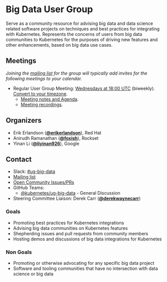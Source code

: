 <!---
This is an autogenerated file!

Please do not edit this file directly, but instead make changes to the
sigs.yaml file in the project root.

To understand how this file is generated, see https://git.k8s.io/community/generator/README.md
--->
# Big Data User Group

Serve as a community resource for advising big data and data science related software projects on techniques and best practices for integrating with Kubernetes. Represents the concerns of users from big data communities to Kubernetes for the purposes of driving new features and other enhancements, based on big data use cases.

## Meetings
*Joining the [mailing list](https://groups.google.com/forum/#!forum/kubernetes-ug-big-data) for the group will typically add invites for the following meetings to your calendar.*
* Regular User Group Meeting: [Wednesdays at 18:00 UTC](https://zoom.us/my/ug.big.data) (biweekly). [Convert to your timezone](http://www.thetimezoneconverter.com/?t=18:00&tz=UTC).
  * [Meeting notes and Agenda](https://docs.google.com/document/d/1pnF38NF6N5eM8DlK088XUW85Vms4V2uTsGZvSp8MNIA/edit).
  * [Meeting recordings](https://docs.google.com/document/d/1pnF38NF6N5eM8DlK088XUW85Vms4V2uTsGZvSp8MNIA/edit).

## Organizers

* Erik Erlandson (**[@erikerlandson](https://github.com/erikerlandson)**), Red Hat
* Anirudh Ramanathan (**[@foxish](https://github.com/foxish)**), Rockset
* Yinan Li (**[@liyinan926](https://github.com/liyinan926)**), Google

## Contact
- Slack: [#ug-big-data](https://kubernetes.slack.com/messages/ug-big-data)
- [Mailing list](https://groups.google.com/forum/#!forum/kubernetes-ug-big-data)
- [Open Community Issues/PRs](https://github.com/kubernetes/community/labels/ug%2Fbig-data)
- GitHub Teams:
    - [@kubernetes/ug-big-data](https://github.com/orgs/kubernetes/teams/ug-big-data) - General Discussion
- Steering Committee Liaison: Derek Carr (**[@derekwaynecarr](https://github.com/derekwaynecarr)**)
<!-- BEGIN CUSTOM CONTENT -->

### Goals

- Promoting best practices for Kubernetes integrations
- Advising big data communities on Kubernetes features
- Shepherding issues and pull requests from community members
- Hosting demos and discussions of big data integrations for Kubernetes

### Non Goals

- Promoting or otherwise advocating for any specific big data project
- Software and tooling communities that have no intersection with data science or big data

<!-- END CUSTOM CONTENT -->
